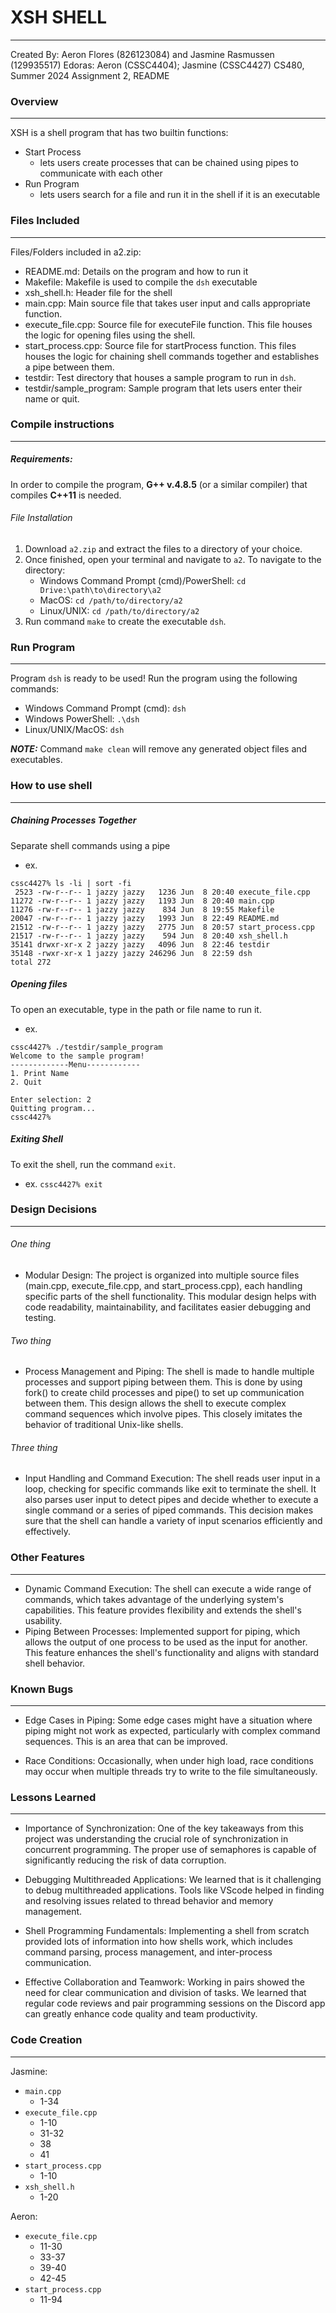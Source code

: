 # XSH SHELL

---

Created By: Aeron Flores (826123084) and Jasmine Rasmussen (129935517)
Edoras: Aeron (CSSC4404); Jasmine (CSSC4427)
CS480, Summer 2024 
Assignment 2, README

### Overview

---

XSH is a shell program that has two builtin functions:
- Start Process
	- lets users create processes that can be chained using pipes to communicate with each other
- Run Program
	- lets users search for a file and run it in the shell if it is an executable

### Files Included

---

Files/Folders included in a2.zip:
- README.md: Details on the program and how to run it
- Makefile: Makefile is used to compile the `dsh` executable
- xsh_shell.h: Header file for the shell
- main.cpp: Main source file that takes user input and calls appropriate function.
- execute_file.cpp: Source file for executeFile function. This file houses the logic for opening files using the shell.
- start_process.cpp: Source file for startProcess function. This files houses the logic for chaining shell commands together and establishes a pipe between them.
- testdir: Test directory that houses a sample program to run in `dsh`.
- testdir/sample_program: Sample program that lets users enter their name or quit.

### Compile instructions

---

##### Requirements:

In order to compile the program, **G++ v.4.8.5** (or a similar compiler) that compiles **C++11** is needed.

###### File Installation
1. Download `a2.zip` and extract the files to a directory of your choice.
2. Once finished, open your terminal and navigate to `a2`.
	To navigate to the directory: 
	- Windows Command Prompt (cmd)/PowerShell:  `cd Drive:\path\to\directory\a2`
	- MacOS: `cd /path/to/directory/a2`
	- Linux/UNIX: `cd /path/to/directory/a2`
3. Run command `make` to create the executable `dsh`.

### Run Program

---

Program `dsh` is ready to be used! Run the program using the following commands:
- Windows Command Prompt (cmd): `dsh`
- Windows PowerShell: `.\dsh`
- Linux/UNIX/MacOS: `dsh`

***NOTE:*** Command `make clean` will remove any generated object files and executables.

### How to use shell

---

##### Chaining Processes Together

Separate shell commands using a pipe
- ex.

```
cssc4427% ls -li | sort -fi
 2523 -rw-r--r-- 1 jazzy jazzy   1236 Jun  8 20:40 execute_file.cpp
11272 -rw-r--r-- 1 jazzy jazzy   1193 Jun  8 20:40 main.cpp
11276 -rw-r--r-- 1 jazzy jazzy    834 Jun  8 19:55 Makefile
20047 -rw-r--r-- 1 jazzy jazzy   1993 Jun  8 22:49 README.md
21512 -rw-r--r-- 1 jazzy jazzy   2775 Jun  8 20:57 start_process.cpp
21517 -rw-r--r-- 1 jazzy jazzy    594 Jun  8 20:40 xsh_shell.h
35141 drwxr-xr-x 2 jazzy jazzy   4096 Jun  8 22:46 testdir
35148 -rwxr-xr-x 1 jazzy jazzy 246296 Jun  8 22:59 dsh
total 272
```

##### Opening files

To open an executable, type in the path or file name to run it.
- ex.
```
cssc4427% ./testdir/sample_program
Welcome to the sample program!
-------------Menu------------
1. Print Name
2. Quit

Enter selection: 2
Quitting program...
cssc4427%
```

##### Exiting Shell

To exit the shell, run the command `exit`.
- ex. `cssc4427% exit`

### Design Decisions

---

###### One thing

- Modular Design: The project is organized into multiple source files (main.cpp, execute_file.cpp, and start_process.cpp), each handling specific parts of the shell functionality. This modular design helps with code readability, maintainability, and facilitates easier debugging and testing.

###### Two thing

-  Process Management and Piping: The shell is made to handle multiple processes and support piping between them. This is done by using fork() to create child processes and pipe() to set up communication between them. This design allows the shell to execute complex command sequences which involve pipes. This closely imitates the behavior of traditional Unix-like shells.

###### Three thing

- Input Handling and Command Execution: The shell reads user input in a loop, checking for specific commands like exit to terminate the shell. It also parses user input to detect pipes and decide whether to execute a single command or a series of piped commands. This decision makes sure that the shell can handle a variety of input scenarios efficiently and effectively.

### Other Features

---

- Dynamic Command Execution: The shell can execute a wide range of commands, which takes advantage of the underlying system's capabilities. This feature provides flexibility and extends the shell's usability.
- Piping Between Processes: Implemented support for piping, which allows the output of one process to be used as the input for another. This feature enhances the shell's functionality and aligns with standard shell behavior.

### Known Bugs

---

- Edge Cases in Piping: Some edge cases might have a situation where piping might not work as expected, particularly with complex command sequences. This is an area that can be improved.

- Race Conditions: Occasionally, when under high load, race conditions may occur when multiple threads try to write to the file simultaneously. 


### Lessons Learned

---

- Importance of Synchronization: One of the key takeaways from this project was understanding the crucial role of synchronization in concurrent programming. The proper use of semaphores is capable of significantly reducing the risk of data corruption.

- Debugging Multithreaded Applications: We learned that is it challenging to debug multithreaded applications. Tools like VScode helped in finding and resolving issues related to thread behavior and memory management.

- Shell Programming Fundamentals: Implementing a shell from scratch provided lots of information into how shells work, which includes command parsing, process management, and inter-process communication.

- Effective Collaboration and Teamwork: Working in pairs showed the need for clear communication and division of tasks. We learned that regular code reviews and pair programming sessions on the Discord app can greatly enhance code quality and team productivity.


### Code Creation

---

Jasmine:
- `main.cpp`
	- 1-34
- `execute_file.cpp`
	- 1-10
	- 31-32
	- 38
	- 41
- `start_process.cpp`
	- 1-10
- `xsh_shell.h`
	- 1-20

Aeron:
- `execute_file.cpp`
	- 11-30
	- 33-37
	- 39-40
	- 42-45
- `start_process.cpp`
	- 11-94